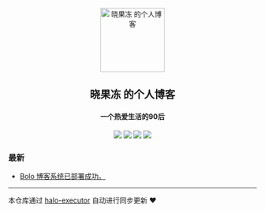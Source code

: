 <p align="center"><img alt="晓果冻 的个人博客" src="https://cdn.jsdelivr.net/gh/chenguod/picture/202111251402173.jpg" width="130"></p><h2 align="center">

晓果冻 的个人博客
</h2>

<h4 align="center">一个热爱生活的90后</h4>
<p align="center"><a title="晓果冻 的个人博客" target="_blank" href="https://github.com/chenguod/halo-blog"><img src="https://img.shields.io/github/last-commit/chenguod/halo-blog.svg?style=flat-square&color=FF9900"></a>
<a title="GitHub repo size in bytes" target="_blank" href="https://github.com/chenguod/halo-blog"><img src="https://img.shields.io/github/repo-size/chenguod/halo-blog.svg?style=flat-square"></a>
<a title="由halo驱动" target="_blank" href="https://github.com/halo-dev/halo"><img src="https://img.shields.io/badge/halo-1.4.13-f1e05a.svg?style=flat-square&color=blueviolet"></a>
<a title="Hits" target="_blank" href="https://github.com/dwyl/hits"><img src="http://hits.dwyl.com/chengd/halo-blog.svg"></a></p>

### 最新

* [ Bolo 博客系统已部署成功。](http://localhost:8080/hello-bolo)



---

本仓库通过 [halo-executor](https://github.com/chenguod/halo-executor) 自动进行同步更新 ❤️ 

